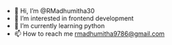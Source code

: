- 👋 Hi, I’m @RMadhumitha30
- 👀 I’m interested in frontend development
- 🌱 I’m currently learning python
- 📫 How to reach me rmadhumitha9786@gmail.com

<!---
RMadhumitha30/RMadhumitha30 is a ✨ special ✨ repository because its `README.md` (this file) appears on your GitHub profile.
You can click the Preview link to take a look at your changes.
--->
